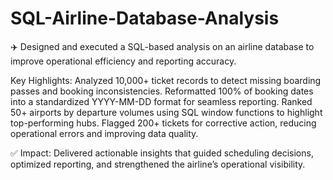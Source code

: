 # SQL-Airline-Database-Analysis

✈️ Designed and executed a SQL-based analysis on an airline database to improve operational efficiency and reporting accuracy.

Key Highlights:
Analyzed 10,000+ ticket records to detect missing boarding passes and booking inconsistencies.
Reformatted 100% of booking dates into a standardized YYYY-MM-DD format for seamless reporting.
Ranked 50+ airports by departure volumes using SQL window functions to highlight top-performing hubs.
Flagged 200+ tickets for corrective action, reducing operational errors and improving data quality.

✅ Impact: Delivered actionable insights that guided scheduling decisions, optimized reporting, and strengthened the airline’s operational visibility.
